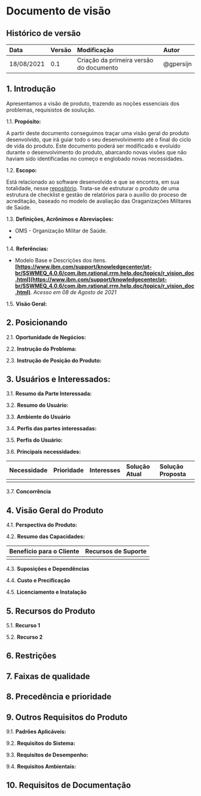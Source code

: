 # Documento de visão

## Histórico de versão
| Data | Versão | Modificação | Autor |
| :- | :- | :- | :- |
| 18/08/2021 | 0.1 | Criação da primeira versão do documento | @gpersijn |

## 1. Introdução 
Apresentamos a visão de produto, trazendo as noções essenciais dos problemas, requisistos de soulução. <!-- estou fazendo uma demonstração para todos os times de como funciona o git-->


1.1. **Propósito:**
<!--Determina o propósito deste documento de visão.-->
A partir deste documento conseguimos traçar uma visão geral do produto desenvolvido, que irá guiar todo o seu desenvolvimento até o final do ciclo de vida do produto. Este documento poderá ser modificado e evoluído durante o desenvolvimento do produto, abarcando novas visões que não haviam sido identificadas no começo e englobado novas necessidades. 

1.2. **Escopo:**
<!--Descreve brevemente o escopo deste documento de visão, incluindo a quais programas, projetos, aplicativos e processos de negócios o documento está associado. Inclui qualquer outra coisa que este documento afete ou influencie.-->
Está relacionado ao software desenvolvido e que se encontra, em sua totalidade, nesse [repositório](https://github.com/fga-eps-mds/2021-1-hospitalar). Trata-se de estruturar o produto de uma estrutura de checklist e gestão de relatórios para o auxílio do proceso de acreditação, baseado no modelo de avaliação das Oraganizações Militares de Saúde.

1.3. **Definições, Acrônimos e Abreviações:**
<!-- Essas informações podem ser fornecidas por referência ao glossário do projeto, que pode ser desenvolvido online no repositório do RM. A medida que formos utilizando, acrescentamos aqui.-->
- OMS - Organização Militar de Saúde.
- 

1.4. **Referências:**
<!-- Lista todos os documentos aos quais o documento de visão faz referência. Identifique cada documento por título, número de relatório (se aplicável), data e organização de publicação-->
- Modelo Base e Descrições dos itens. **[https://www.ibm.com/support/knowledgecenter/pt-br/SSWMEQ_4.0.6/com.ibm.rational.rrm.help.doc/topics/r_vision_doc.html](https://www.ibm.com/support/knowledgecenter/pt-br/SSWMEQ_4.0.6/com.ibm.rational.rrm.help.doc/topics/r_vision_doc.html)**. 
_Acesso em 08 de Agosto de 2021_



1.5. **Visão Geral:**
<!--Descreve conteúdo e organização-->

## 2. Posicionando


2.1. **Oportunidade de Negócios:**

2.2. **Instrução do Problema:**
<!-- O problema de (descreva o problema) afeta (as partes interessadas afetadas pelo problema). O impacto do problema é (qual é o impacto do problema). Uma solução bem sucedida incluiria (lista alguns principais benefícios de uma solução bem sucedida). -->
2.3. **Instrução de Posição do Produto:**
<!-- Para o (cliente alvo) quem (instrução da necessidade ou oportunidade). O (nome do produto) é uma (categoria do produto) que (instrução do principal benefício, isto é, o motivo convincente para comprar). De outro modo (principal alternativa competitiva), nosso produto (instrução da principal diferenciação). -->

## 3. Usuários e Interessados:
<!-- Você deve também identificar os usuários do sistema e assegurar que a comunidade das partes interessadas os represente adequadamente. --> 
<!--  identifica os principais problemas que as partes interessadas e os usuários consideram que a solução proposta deva tratar. Esta seção não descreve as solicitações ou requisitos específicos. -->
3.1. **Resumo da Parte Interessada:**
<!--  
- Nome: Nome do tipo da parte interessada.
- Representa: Descreve brevemente quais pessoas, equipes ou organizações esse tipo de parte interessada representa.
- Função: Descreve brevemente a função que esse tipo de parte interessada desempenha no esforço de desenvolvimento.
-->

3.2. **Resumo do Usuário:**
<!--  
- Nome: Nome do tipo de usuário.
- Descrição: Descreve brevemente o relacionamento desse tipo de usuário com o sistema que está em desenvolvimento.
- Parte Interessada: Lista qual tipo de parte interessada representa esse tipo de usuário.
-->

3.3. **Ambiente do Usuário**
<!-- 
- Quantas pessoas estão envolvidas na conclusão da tarefa? Está sendo alterado?
- Quanto tempo leva um loop de tarefa? Quanto tempo os usuários gastam em cada atividade? Está sendo alterado?
- Quais restrições de ambiente exclusivas afetam o projeto? Por exemplo, os usuários requerem dispositivos remotos, trabalham externamente ou trabalham durante as viagens?
- Quais plataformas de sistema estão em uso atualmente? Existem plataformas futuras planejadas?
- Que outros aplicativos estão em uso? Seu aplicativo precisa se integrar a eles?
-->

3.4. **Perfis das partes interessadas:**
<!-- 
- Descrição: Descreve brevemente o tipo de parte interessada.
- Tipo: qualidade de conhecimento da parte interessada, como "guru", "especialista de negócios" ou "usuário informal." Essa designação pode sugerir a experiência técnica e o grau de sofisticação.
- Responsabilidades: Lista as principais responsabilidades da parte interessada no sistema em desenvolvimento; lista seus interesses como uma parte interessada.
- Critérios de Sucesso: Determina como a parte interessada define o sucesso. Como a parte interessada é recompensada?
- Envolvimento - Descreve como a parte interessada está envolvida no projeto. Onde possível, relate o envolvimento nas funções do processo; por exemplo, uma parte interessada pode ser um revisor de requisitos.
- Entregas: Identifica as entregas adicionais que a parte interessada requer. Esses itens podem ser entregas do projeto ou saída a partir do sistema em desenvolvimento.
- Comentários ou Problemas: Determina os problemas que interferem com o sucesso e quaisquer outras informações relevantes.
-->

3.5. **Perfis do Usuário:**
<!-- 
- Representante: Indica quem representa o usuário para o projeto. (Essa informação será opcional se estiver documentada em algum outro lugar.) Esse representante, geralmente refere-se à parte interessada que representa o conjunto de usuários; por exemplo, Parte Interessada: Parte Interessada1.
- Descrição: Descreve brevemente o tipo de usuário.
- Tipo: qualidade de conhecimento do usuário, como "guru" ou "usuário informal". Essa designação pode sugerir a experiência técnica e o grau de sofisticação.
Responsabilidades: Lista as principais responsabilidades do usuário com respeito ao sistema; por exemplo, determina quem captura os detalhes do cliente, produz relatórios e coordena trabalho, etc.
- Critérios de Sucesso: Determina como o usuário define o sucesso. Como o usuário é recompensado?
- Envolvimento: Descreve como o usuário está envolvido no projeto. Onde possível, relate o envolvimento nas funções do processo; por exemplo, uma parte interessada pode ser um revisor de requisitos.
- Entregas: Identifica as entregas que o usuário produz e para quem.
- Comentários ou Problemas: Determina os problemas que interferem com o sucesso e quaisquer outras informações relevantes. Descreve as tendências que tornam a tarefa do usuário mais fácil ou mais difícil.
-->

3.6. **Principais necessidades:**
<!-- 
- Quais são os motivos para esse problema?
- Como o problema é resolvido agora?
- Quais soluções a parte interessada deseja? 
-->

| **Necessidade** | **Prioridade** | **Interesses** | **Solução Atual** | **Solução Proposta** |
| :- | :- | :- | :- | :- |
|  |  |  |  |  |

3.7. **Concorrência**

## 4. Visão Geral do Produto

4.1. **Perspectiva do Produto:**
<!-- Se o produto for independente e totalmente autocontido, indique-o aqui. Se o produto for um componente de um sistema maior, relacione como esses sistemas interagem -->

4.2. **Resumo das Capacidades:**

| **Benefício para o Cliente** | **Recursos de Suporte** |
| :- | :- |
|  |  |

4.3. **Suposições e Dependências**
<!-- Princípios do projeto e do produto que, se modificados, irão modificar o doc de visão. -->

4.4. **Custo e Precificação**
<!--  podem ser material para o sucesso dos projetos, ou irrelevantes, dependendo da natureza do aplicativo. -->

4.5. **Licenciamento e Instalação**

## 5. Recursos do Produto
<!-- Lista e descreve brevemente os recursos do produto. Os recursos são capacidades de alto nível do sistema que são necessários para entregar benefícios aos usuários. -->
<!-- Em toda esta seção, torne cada recurso relevante para usuários, operadores ou outros sistemas externos. Inclua uma descrição de funções e problemas de usabilidade que devem ser tratados. As seguintes diretrizes se aplicam:
Evite design. Mantenha as descrições do recurso em um nível geral. Foque nas capacidades necessárias e por que (não como) elas devem ser implementadas.
Designe todos os recursos como requisitos de um tipo de recurso específico para fácil referência e rastreamento. -->

5.1. **Recurso 1**

5.2. **Recurso 2**

## 6. Restrições
<!-- Observe todas as restrições de design, restrições externas, como requisitos operacionais ou regulamentares) ou outras dependências. -->

## 7. Faixas de qualidade 
<!-- Requisitos não funcionais -->
<!-- Defina as faixas de qualidade para desempenho, robustez, tolerância a falhas, usabilidade e características similares que o conjunto de recursos não descreve. -->

## 8. Precedência e prioridade

## 9. Outros Requisitos do Produto
9.1. **Padrões Aplicáveis:**
<!--  Padrões que o produto deve estar em conformidade. Ex.: Iso, Acreditação, UNIX... -->

9.2. **Requisitos do Sistema:**
<!-- SO suportados, Plataformas, configurações, memória, dispositivos ... -->

9.3. **Requisitos de Desempenho:**
<!-- Itens como fatores de carga do usuário, largura de banda ou capacidade de comunicação, rendimento, exatidão, confiabilidade ou tempos de resposta  -->

9.4. **Requisitos Ambientais:**
<!-- Condições de uso, ambiente do usuário, disponibilidade do recurso, problemas de manutenção, manipulação de erros e recuperação. -->

## 10. Requisitos de Documentação
<!-- Documentos necessários para o produto. Ex: README, Guias de Uso, Guias de Instalação... -->

<!--## 11. Apêndice 1 - Atributos do Recurso-->
